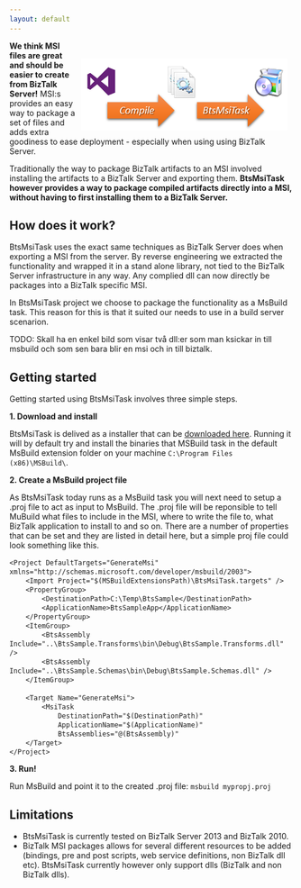 ```yaml
---
layout: default
---
```


<img style="float: right;padding:30px 10px 10px 10px;" src="assets/direct.png" />

<p class="abstract"><strong>We think MSI files are great and should be easier to create from BizTalk Server!</strong> MSI:s provides an easy way to package a set of files and adds extra goodiness to ease deployment - especially when using using BizTalk Server.</p> 

<p class="abstract">Traditionally the way to package BizTalk artifacts to an MSI involved installing the artifacts to a BizTalk Server and exporting them. <strong>BtsMsiTask however provides a way to package compiled artifacts directly into a MSI, without having to first installing them to a BizTalk Server.</strong></p>

## How does it work?

BtsMsiTask uses the exact same techniques as BizTalk Server does when exporting a MSI from the server. 
By reverse engineering we extracted the functionality and wrapped it in a stand alone library, not tied to the BizTalk Server infrastructure in any way.
Any complied dll can now directly be packages into a BizTalk specific MSI.

In BtsMsiTask project we choose to package the functionality as a MsBuild task. This reason for this is that it suited our needs to use in a build server scenarion.

TODO: Skall ha en enkel bild som visar två dll:er som man ksickar in till msbuild och som sen bara blir en msi och in till biztalk.

## Getting started

Getting started using BtsMsiTask involves three simple steps.

**1. Download and install**

BtsMsiTask is delived as a installer that can be [downloaded here](http://blogblob.blob.core.windows.net/btsmsitask/BtsMsiTask-1.0.16.exe). 
Running it will by default try and install the binaries that MSBuild task in the default MsBuild extension folder on your machine `C:\Program Files (x86)\MSBuild\`.

**2. Create a MsBuild project file**

As BtsMsiTask today runs as a MsBuild task you will next need to setup a .proj file to act as input to MsBuild. The .proj file will be reponsible to tell MuBuild what files to
include in the MSI, where to write the file to, what BizTalk application to install to and so on. There are a number of properties that can be set and they are listed in detail here,
but a simple proj file could look something like this.

    <Project DefaultTargets="GenerateMsi" xmlns="http://schemas.microsoft.com/developer/msbuild/2003">
    	<Import Project="$(MSBuildExtensionsPath)\BtsMsiTask.targets" />
    	<PropertyGroup>
    		<DestinationPath>C:\Temp\BtsSample</DestinationPath>
    		<ApplicationName>BtsSampleApp</ApplicationName>
    	</PropertyGroup>
    	<ItemGroup>
    		<BtsAssembly Include="..\BtsSample.Transforms\bin\Debug\BtsSample.Transforms.dll" />
    		<BtsAssembly Include="..\BtsSample.Schemas\bin\Debug\BtsSample.Schemas.dll" />
    	</ItemGroup>
    		
    	<Target Name="GenerateMsi">
    		<MsiTask  
    			DestinationPath="$(DestinationPath)"
    			ApplicationName="$(ApplicationName)"
    			BtsAssemblies="@(BtsAssembly)"
    	</Target>
    </Project>

**3. Run!**

Run MsBuild and point it to the created .proj file: `msbuild mypropj.proj`

## Limitations  ##
- BtsMsiTask is currently tested on BizTalk Server 2013 and BizTalk 2010.
- BizTalk MSI packages allows for several different resources to be added (bindings, pre and post scripts, web service definitions, non BizTalk dll etc). BtsMsiTask currently however only support dlls (BizTalk and non BizTalk dlls).  

